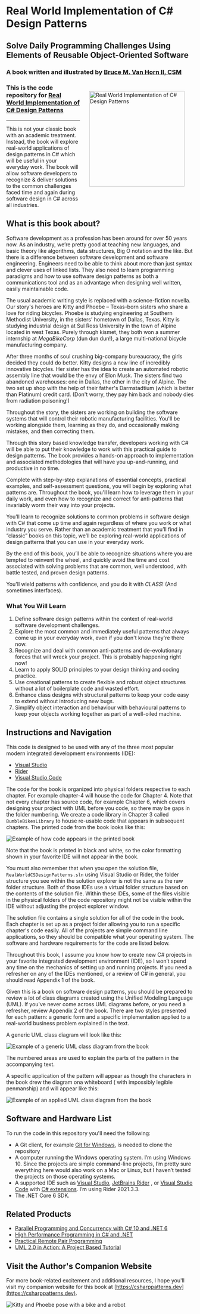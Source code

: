 # Real World Implementation of C# Design Patterns

## Solve Daily Programming Challenges Using Elements of Reusable Object-Oriented Software

### A book written and illustrated by [Bruce M. Van Horn II, CSM](https://www.linkedin.com/in/brucevanhorn2/)

<a href="https://csharppatterns.dev"><img src="https://csharppatterns-dev.nyc3.cdn.digitaloceanspaces.com/img/preview-cover.png" alt="Real World Implementation of C# Design Patterns" height="256px" style="margin:25px;" align="right"></a>

### This is the code repository for [Real World Implementation of C# Design Patterns](https://csharppatterns.dev)

---
This is not your classic book with an academic treatment. Instead, the book will explore real-world
applications of design patterns in C# which will be useful in your everyday work. The book will allow
software developers to recognize & deliver solutions to the common challenges faced time and again during
software design in C# across all industries.

## What is this book about?

Software development as a profession has been around for over 50 years now. As an industry, we’re pretty
good at teaching new languages, and basic theory like algorithms, data structures, Big O notation and the
like. But there is a difference between software development and software engineering. Engineers need to
be able to think about more than just syntax and clever uses of linked lists. They also need to learn programming
paradigms and how to use software design patterns as both a communications tool and as an advantage when designing
well written, easily maintainable code.

The usual academic writing style is replaced with a science-fiction novella. Our story's heroes are Kitty and Phoebe –
Texas-born sisters who share a love for riding bicycles. Phoebe is studying engineering at Southern Methodist University, 
in the sisters’ hometown of Dallas, Texas. Kitty is studying industrial design at Sul Ross University in the
town of Alpine located in west Texas. Purely through kismet, they both won a summer internship at *MegaBikeCorp* (dun dun dun!), 
a large multi-national bicycle manufacturing company.

After three months of soul crushing big-company bureaucracy, the girls decided they could do better. Kitty designs a
new line of incredibly innovative bicycles. Her sister has the idea to create an automated robotic assembly line that 
would be the envy of Elon Musk. The sisters find two abandoned warehouses: one in Dallas, the other in the city of Alpine. 
The two set up shop with the help of their father's Darmstadtium (which is better than Platinum) credit card. 
(Don't worry, they pay him back and nobody dies from radiation poisoning!)

Throughout the story, the sisters are working on building the software systems that will control their robotic
manufacturing facilities. You'll be working alongside them, learning as they do, and occasionally making mistakes, and
then correcting them.

Through this story based knowledge transfer, developers working with C# will be able to put their knowledge to work with this practical guide to design patterns. The
book provides a hands-on approach to implementation and associated methodologies that will have you up-and-running, and
productive in no time.

Complete with step-by-step explanations of essential concepts, practical examples, and self-assessment questions, you
will begin by exploring what patterns are. Throughout the book, you'll learn how to leverage them in your daily work,
and even how to recognize and correct for anti-patterns that invariably worm their way into your projects.

You’ll learn to recognize solutions to common problems in software design with C# that come up time and again regardless
of where you work or what industry you serve. Rather than an academic treatment that you’ll find in “classic” books on
this topic, we’ll be exploring real-world applications of design patterns that you can use in your everyday work.

By the end of this book, you’ll be able to recognize situations where you are tempted to reinvent the wheel, and quickly
avoid the time and cost associated with solving problems that are common, well understood, with battle tested, and
proven design patterns.

You'll wield patterns with confidence, and you do it with *CLASS*! (And sometimes interfaces).

### What You Will Learn

1. Define software design patterns within the context of real-world software development challenges.
2. Explore the most common and immediately useful patterns that always come up in your everyday work, even if you don't
   know they're there now.
3. Recognize and deal with common anti-patterns and de-evolutionary forces that will wreck your project. This is
   probably happening right now!
4. Learn to apply SOLID principles to your design thinking and coding practice.
5. Use creational patterns to create flexible and robust object structures without a lot of boilerplate code and wasted
   effort.
6. Enhance class designs with structural patterns to keep your code easy to extend without introducing new bugs.
7. Simplify object interaction and behaviour with behavioural patterns to keep your objects working together as part of
   a well-oiled machine.

## Instructions and Navigation

This code is designed to be used with any of the three most popular modern integrated development environments (IDE):

* [Visual Studio](https://www.visualstudio.com)
* [Rider](https://www.jetbrains.com/rider/)
* [Visual Studio Code](https://www.visualstudio.com)

The code for the book is organized into physical folders respective to each chapter. For example chapter-4 will house
the code for Chapter 4. Note that not every chapter has source code, for example Chapter 6, which covers designing your
project with UML before you code, so there may be gaps in the folder numbering. We create a code library in Chapter 3
called ```BumbleBikesLibrary``` to house re-usable code that appears in subsequent chapters. The printed code from the
book looks like this:

![Example of how code appears in the printed book](readme-assets/printed-code-sample.jpg)

Note that the book is printed in black and white, so the color formatting shown in your favorite IDE will not appear in
the book.

You must also remember that when you open the solution file, ```RealWorldCSDesignPatterns.sln``` using Visual Studio or
Rider, the folder structure you see within the solution explorer is not the same as the raw folder structure. Both of
those IDEs use a virtual folder structure based on the contents of the solution file.  Within these IDEs, some of the files 
visible in the physical folders of the code repository might not be visible within the IDE without adjusting the project 
explorer window. 

The solution file contains a single solution for all of the code in the book. Each chapter is set up as a project folder
allowing you to run a specific chapter's code easily. All of the projects are simple command line applications, so they
should be compatible what your operating system. The software and hardware requirements for the code are listed below.

Throughout this book, I assume you know how to create new C# projects in your favorite integrated development
environment (IDE), so I won’t spend any time on the mechanics of setting up and running projects. If you need a
refresher on any of the IDEs mentioned, or a review of C# in general, you should read Appendix 1 of the book.

Given this is a book on software design patterns, you should be prepared to review a lot of class diagrams created using
the Unified Modeling Language (UML). If you've never come across UML diagrams before, or you need a refresher, review
Appendix 2 of the book. There are two styles presented for each pattern: a generic form and a specific implementation applied
to a real-world business problem explained in the text.

A generic UML class diagram will look like this:

![Example of a generic UML class diagram from the book](readme-assets/figure-3-14-generic-builder-pattern.jpg)

The numbered areas are used to explain the parts of the pattern in the accompanying text.

A specific application of the pattern will appear as though the characters in the book drew the diagram ona whiteboard (
with impossibly legible penmanship) and will appear like this:

![Example of an applied UML class diagram from the book](readme-assets/figure-3-15-kittys-implementation-of-the-builder-pattern.jpg)

## Software and Hardware List

To run the code in this repository you'll need the following:

* A Git client, for example [Git for Windows](https://gitforwindows.org/), is needed to clone the repository
* A computer running the Windows operating system. I’m using Windows 10. Since the projects are simple command-line
  projects, I’m pretty sure everything here would also work on a Mac or Linux, but I haven’t tested the projects on
  those operating systems.
* A supported IDE such as [Visual Studio](https://visualstudio.com), [JetBrains Rider](https://www.jetbrains.com/rider/)
  , or [Visual Studio Code](https://www.visualstudio.com)
  with [C# extensions](https://code.visualstudio.com/docs/languages/csharp). I’m using Rider
  2021.3.3.
* The .NET Core 6 SDK.

## Related Products

* [Parallel Programming and Concurrency with C# 10 and .NET 6](https://www.packt.com/product/uncategorized/b18552-parallel-programming-and-concurrency-with-c-10-and-net-6/)
* [High Performance Programming in C# and .NET](https://www.packt.com/product/programming/b16617-high-performance-programming-in-c-and-net/)
* [Practical Remote Pair Programming](https://www.packt.com/product/business-other/b16902-practical-remote-pair-programming/)
* [UML 2.0 in Action: A Project Based Tutorial](https://www.packt.com/product/programming/b03179-uml-2-0-in-action-a-project-based-tutorial/)

## Visit the Author's Companion Website

For more book-related excitement and additional resources, I hope you'll visit my companion website for this book
at [https://csharppatterns.dev](https://csharppatterns.dev).

![Kitty and Phoebe pose with a bike and a robot](readme-assets/kitty-and-phoebe-bikes-robots.png)